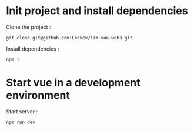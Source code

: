# Init project and install dependencies

Clone the project :
```
git clone git@github.com:Lockev/iim-vue-web3.git
```

Install dependencies :
```
npm i
```

# Start vue in a development environment

Start server :
```
npm run dev 
```


